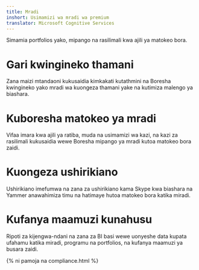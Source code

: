 ```yaml
---
title: Mradi
inshort: Usimamizi wa mradi wa premium
translator: Microsoft Cognitive Services
---
```


Simamia portfolios yako, mipango na rasilimali kwa ajili ya matokeo bora.

# Gari kwingineko thamani
Zana maizi mtandaoni kukusaidia kimkakati kutathmini na Boresha kwingineko yako mradi wa kuongeza thamani yake na kutimiza malengo ya biashara. 

# Kuboresha matokeo ya mradi
Vifaa imara kwa ajili ya ratiba, muda na usimamizi wa kazi, na kazi za rasilimali kukusaidia wewe Boresha mipango ya mradi kutoa matokeo bora zaidi. 

# Kuongeza ushirikiano
Ushirikiano imefumwa na zana za ushirikiano kama Skype kwa biashara na Yammer anawahimiza timu na hatimaye hutoa matokeo bora katika miradi. 

# Kufanya maamuzi kunahusu 
Ripoti za kijengwa-ndani na zana za BI basi wewe uonyeshe data kupata ufahamu katika miradi, programu na portfolios, na kufanya maamuzi ya busara zaidi. 

{% ni pamoja na compliance.html %}



